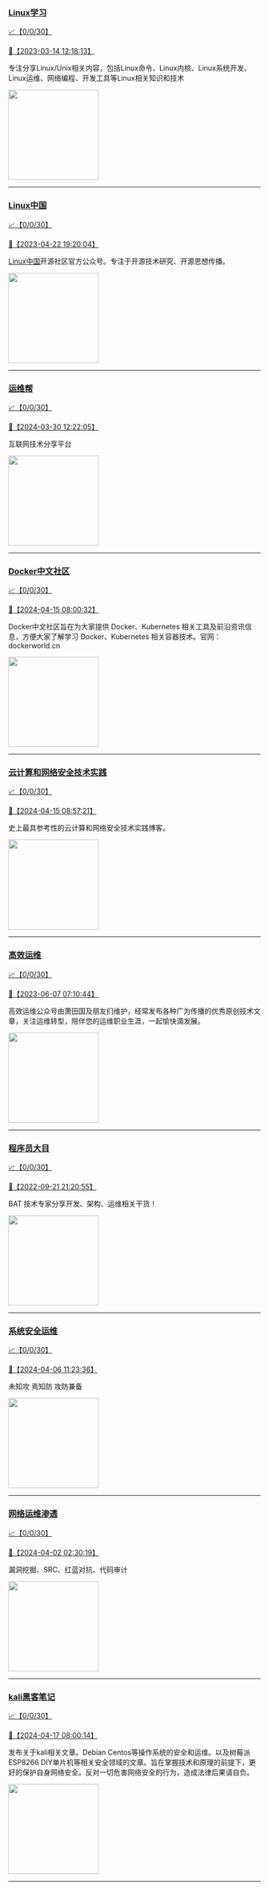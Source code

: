 
### [Linux学习](http://wechat.doonsec.com/wechat_echarts/?biz=MzI4MDEwNzAzNg==)

[:chart_with_upwards_trend:【0/0/30】](http://wechat.doonsec.com/wechat_echarts/?biz=MzI4MDEwNzAzNg==)

[:camera_flash:【2023-03-14 12:18:13】](https://mp.weixin.qq.com/s?__biz=MzI4MDEwNzAzNg==&mid=2649460110&idx=2&sn=d76412a9e0687ffe50c359ea4332a1a2&chksm=f3a2acfdc4d525ebb2f44288f886f46ce16507e0305ee1fcc74cb305757dd68610e87f461665&scene=27#wechat_redirect)

专注分享Linux/Unix相关内容，包括Linux命令、Linux内核、Linux系统开发、Linux运维、网络编程、开发工具等Linux相关知识和技术

<img align="top" width="180" src="http://open.weixin.qq.com/qr/code?username=gh_cb990d3ccd5f" alt="" />

---


### [Linux中国](http://wechat.doonsec.com/wechat_echarts/?biz=MjM5NjQ4MjYwMQ==)

[:chart_with_upwards_trend:【0/0/30】](http://wechat.doonsec.com/wechat_echarts/?biz=MjM5NjQ4MjYwMQ==)

[:camera_flash:【2023-04-22 19:20:04】](https://mp.weixin.qq.com/s?__biz=MjM5NjQ4MjYwMQ==&mid=2664678930&idx=3&sn=e1cd00ae476511afb34f4785124fb41a&chksm=bdcffd548ab87442b492af73b3af4e275b5439bd53b739798b806ed6947ab03e47e8efbe9a59&scene=27#wechat_redirect)

[Linux中国](https://linux.cn/)开源社区官方公众号。专注于开源技术研究、开源思想传播。

<img align="top" width="180" src="http://open.weixin.qq.com/qr/code?username=gh_52ef55f8adfd" alt="" />

---


### [运维帮](http://wechat.doonsec.com/wechat_echarts/?biz=MzA3MzYwNjQ3NA==)

[:chart_with_upwards_trend:【0/0/30】](http://wechat.doonsec.com/wechat_echarts/?biz=MzA3MzYwNjQ3NA==)

[:camera_flash:【2024-03-30 12:22:05】](https://mp.weixin.qq.com/s?__biz=MzA3MzYwNjQ3NA==&mid=2651301318&idx=1&sn=029cd32ecd1ed1c33e212d891de7b69f&chksm=852f6094b039c5b9b524b4e9ac4d7d2cd4672710f545eb3079d7f8ebc39169f61df74849ccdf&scene=27&key=ecacf64676c8524d6191c9e1a6035d306887dfb9959ed059fb68a80a1573d8a96d32d61aed7d22b5afb981ad13d428254c369008c152174b633fa7f9a23d0cb2f26f688f9d2ab2400bf7a851edda767f6b28d5a26071c4a72548a27ef7dc10ddc8a1b9fef9ed9b4c4b248357d506cffd145f5278ea46eb5a1d5c6121b2f789fe&ascene=15&uin=MjM2NjMzNTUwNA%3D%3D&devicetype=Windows+10+x64&version=63060012&lang=zh_CN&session_us=gh_0fc477a2a8b1&countrycode=BJ&exportkey=n_ChQIAhIQA3mSYqs5TSW67u3yZErOwBLvAQIE97dBBAEAAAAAADdyEmjN9x4AAAAOpnltbLcz9gKNyK89dVj0lrVfRhuQZ%2F%2BOVeV0QDq8pym7gTLM2o6N6c5hyfOmKRLoUQfhoKAqeHKfLEI96qr2OSRiOdtlJZxbGwOOsGSjlLB30ueTCU6FXDa1Zx6Wdkqz81ZDD7CDPcYL7rRw9ZvCMsv8bj9SBWnJSYi69LVz7infzSdOj8JdO9i7dMQ51oVK%2FL%2FV506OSnUGkM0ZC5u90oQDdkrlUMblv55w9nRUGGARkI2TTImZHgmr8JdCDqXWu4fo14Bzw0ltFJFhjYIZ%2BaJU6ryVfq5H&acctmode=0&pass_ticket=oqAswFrjVXNDWEzRiiXAuIbyHCVieG43k53D3AFqLPJ2QehQhbR5UlO6O0CQgPuId%2FltKm5DzKK7Kg2BRbm2jA%3D%3D&wx_header=0&fontgear=2&scene=27#wechat_redirect)

互联网技术分享平台

<img align="top" width="180" src="http://open.weixin.qq.com/qr/code?username=gh_445a39329cd8" alt="" />

---


### [Docker中文社区](http://wechat.doonsec.com/wechat_echarts/?biz=MzI1NzI5NDM4Mw==)

[:chart_with_upwards_trend:【0/0/30】](http://wechat.doonsec.com/wechat_echarts/?biz=MzI1NzI5NDM4Mw==)

[:camera_flash:【2024-04-15 08:00:32】](https://mp.weixin.qq.com/s?__biz=MzI1NzI5NDM4Mw==&mid=2247497182&idx=1&sn=d1ce2ad0e9bd6891ff42b31aa62bd7e4&chksm=eb80a77991fc811f0633ff775c28e466251f795d7f33aba323cb4548befe98e15f541e09297d&scene=27&key=41f5361775a22fde9b1f30d8a67687d514009cb16fdc8f1bc62b2c36aec49d69f254dfffba08607ff6b9d301516af9043b96d8c7e124c24f8c8fa1cb74566e62eaf7ae45c85137634c0c4a8d7bd7e6ea1a7c4225a174a31cc6e0b702bd8976f1a2b6a70fb42252a28ce9c4ab035935881b98193b7b1d3e65a24fcb7f8e1dce74&ascene=0&uin=MzgxODQ4MjMz&devicetype=Windows+10+x64&version=63090819&lang=zh_CN&countrycode=GY&exportkey=n_ChQIAhIQOy0ljSjea2KCfxDbI2XXbxLgAQIE97dBBAEAAAAAAGomLkc2FqcAAAAOpnltbLcz9gKNyK89dVj0%2F0FqFIfSkTLyKYGg%2B3dRxtVH3Tk%2Fzuo4hvcwa9tBpEbS6STG3zqH0BPKiYrQJUEfQI1ott9YeovANO%2Fc5ZmZ5IXe0REn1O9PrP00okUlOgRwBaYabtmDb5lru1U6iX6rqexq4Mz%2FQONQIDNuHgB8rccCEGt8d9lwKGoqoQ8p%2FVa1ZqQ0rM2OOU48B8o7QKUZQNPLwII%2FsVD0oV8Itwb4QN7P1WQJPHcGiPx25rMSfKKKHuDqGumxgCbP&acctmode=0&pass_ticket=i77qZAs5IytDhtEmRxZeEACOIIcJMAO5vCraJiTNQlqoC1Pumt2Ro1jGPaI2LV%2F8dSeWHx6vRVVpB%2F87QFlZMA%3D%3D&wx_header=1&scene=27#wechat_redirect)

Docker中文社区旨在为大家提供 Docker、Kubernetes 相关工具及前沿资讯信息，方便大家了解学习 Docker、Kubernetes 相关容器技术。官网：dockerworld.cn

<img align="top" width="180" src="http://open.weixin.qq.com/qr/code?username=gh_8620cb9f61a5" alt="" />

---


### [云计算和网络安全技术实践](http://wechat.doonsec.com/wechat_echarts/?biz=MzA3MjM5MDc2Nw==)

[:chart_with_upwards_trend:【0/0/30】](http://wechat.doonsec.com/wechat_echarts/?biz=MzA3MjM5MDc2Nw==)

[:camera_flash:【2024-04-15 08:57:21】](https://mp.weixin.qq.com/s?__biz=MzA3MjM5MDc2Nw==&mid=2650748362&idx=1&sn=5835db2bb35af9296b65a47e2bb70bd7&chksm=861aeebc9f4df2faefb32d3144e19f37862ebd8f7db5841e701b956acf056607418b2edca39f&scene=27#wechat_redirect)

史上最具参考性的云计算和网络安全技术实践博客。

<img align="top" width="180" src="http://open.weixin.qq.com/qr/code?username=gh_34d6b0cb5633" alt="" />

---


### [高效运维](http://wechat.doonsec.com/wechat_echarts/?biz=MzA4Nzg5Nzc5OA==)

[:chart_with_upwards_trend:【0/0/30】](http://wechat.doonsec.com/wechat_echarts/?biz=MzA4Nzg5Nzc5OA==)

[:camera_flash:【2023-06-07 07:10:44】](https://mp.weixin.qq.com/s?__biz=MzA4Nzg5Nzc5OA==&mid=2651734637&idx=4&sn=2e47f69f965e98f599fed75ddb3837ef&chksm=8bc881c4bcbf08d2df71b5670c0499709a5281229287b15d178de64108ac464cd1f023287884&scene=27#wechat_redirect)

高效运维公众号由萧田国及朋友们维护，经常发布各种广为传播的优秀原创技术文章，关注运维转型，陪伴您的运维职业生涯，一起愉快滴发展。

<img align="top" width="180" src="http://open.weixin.qq.com/qr/code?username=gh_0fdeda7cb50a" alt="" />

---


### [程序员大目](http://wechat.doonsec.com/wechat_echarts/?biz=MzI4ODQ3NjE2OA==)

[:chart_with_upwards_trend:【0/0/30】](http://wechat.doonsec.com/wechat_echarts/?biz=MzI4ODQ3NjE2OA==)

[:camera_flash:【2022-09-21 21:20:55】](https://mp.weixin.qq.com/s?__biz=MzI4ODQ3NjE2OA==&mid=2247500356&idx=1&sn=69754a844e3a51a5427a0efec6aa45bd&chksm=ec3f5f23db48d6353810ef9157baf1fc90adbd884423aba73bd00450e5e6777e6e46dbe30489&scene=27&key=512fb80aa4f22d2a8ac8a7af6059d9b697eaef75ed0476d4690fc363cab93d636f7775d20d20fd3b1cd8bc051e62783ef79a2497a6b927846f0446f0af1324426177ebc087d480f11223e6aa409b2a26ab3d9ac220856bd51003dc89dc5306590dc812175fea69cf84266821b6f428181384d29a2d5a699f58c3d897ce4f980a&ascene=15&uin=MTA3Mzc3OTIzNQ%3D%3D&devicetype=Windows+Server+2016+x64&version=63070517&lang=zh_CN&session_us=gh_5f81484d311e&exportkey=AfaIj87lbeDD6CwHew4i%2FSM%3D&acctmode=0&pass_ticket=nP6spRM8hMyiazMifMuFetRdSji3u6F4iU1PoNglFE6zGbwDRWX%2F4QyvCBMQQBay&wx_header=0&fontgear=2&scene=27#wechat_redirect)

BAT 技术专家分享开发、架构、运维相关干货！

<img align="top" width="180" src="http://open.weixin.qq.com/qr/code?username=gh_e6849e368b5f" alt="" />

---


### [系统安全运维](http://wechat.doonsec.com/wechat_echarts/?biz=Mzk0NjE0NDc5OQ==)

[:chart_with_upwards_trend:【0/0/30】](http://wechat.doonsec.com/wechat_echarts/?biz=Mzk0NjE0NDc5OQ==)

[:camera_flash:【2024-04-06 11:23:36】](https://mp.weixin.qq.com/s?__biz=Mzk0NjE0NDc5OQ==&mid=2247523738&idx=2&sn=4a3f45abe32c68a1621034fb03579ba9&chksm=c2942640cb94aa55eafa18aea62290ca785c8d25df3927322df2ed7da74a1c8485822249d99a&scene=27&key=9141c73f98017e9b1871b9b43f7091c4c78a531d3c9561b081f26c9765927ec8b89e81f99a744245354f2fb7ba2f7725ceb02ac310c10221b348089861cbcb98340ea174150008eca840ab9a315a8b3d152df150af5477a87772e04aba5bb925539fccbe4cad6c761b94d79d5c9de1fe4c4b0adefaebdecdb76f676626234c72&ascene=0&uin=MzgxODQ4MjMz&devicetype=Windows+10+x64&version=63090819&lang=zh_CN&countrycode=GY&exportkey=n_ChQIAhIQFwoTUB0XnglmI%2Fb%2F7pNy8hLgAQIE97dBBAEAAAAAAL39FCBR3fQAAAAOpnltbLcz9gKNyK89dVj0qCmZ4cr%2FchYrs6S7yjMvm%2BQ%2BfZIWF1HS0rv643ftm2DIM3x8QcX1a7UZsCPBqkAyq87zrvk0qgkXpg9p%2BQ%2BT4pUa1pN4L6QdFwknZUvY37DTdHt288%2BhXW%2FIN%2B6kvIjyGLCQlkVGAWRt5mg1SNgnjoqDYmjeUXuvs7F%2F43KwsR6Fw9IGE9iH1xusJqg7ILZOXwfNyBx7uUEeUV90JstLb%2FLwkS8Tg8hwqPeGzy%2BCC1Lb763N390CtYSY&acctmode=0&pass_ticket=%2BwOGlYJ1tkS4xUVkgG%2Fi%2Bz7N9u5eS%2FNVA3b37fN1%2BvYMzl%2F%2BXh3BhYv2V6SNQA9%2FuFqtdgYjdfGkG2yCcaYtYA%3D%3D&wx_header=1&scene=27#wechat_redirect)

未知攻 焉知防 攻防兼备

<img align="top" width="180" src="http://open.weixin.qq.com/qr/code?username=gh_2c298b630170" alt="" />

---


### [网络运维渗透](http://wechat.doonsec.com/wechat_echarts/?biz=MzA3MjMxODUwNg==)

[:chart_with_upwards_trend:【0/0/30】](http://wechat.doonsec.com/wechat_echarts/?biz=MzA3MjMxODUwNg==)

[:camera_flash:【2024-04-02 02:30:19】](https://mp.weixin.qq.com/s?__biz=MzA3MjMxODUwNg==&mid=2247486503&idx=1&sn=20bf2a16df41174035bab7ab277ca30c&chksm=9e47c5d7159f58628abbae5bb0687bf56b77b16c6a299ac5b07c3a299d78e722562c73fd9951&scene=27#wechat_redirect)

漏洞挖掘、SRC、红蓝对抗、代码审计

<img align="top" width="180" src="http://open.weixin.qq.com/qr/code?username=gh_304f5239b3b0" alt="" />

---


### [kali黑客笔记](http://wechat.doonsec.com/wechat_echarts/?biz=MzkxMzIwNTY1OA==)

[:chart_with_upwards_trend:【0/0/30】](http://wechat.doonsec.com/wechat_echarts/?biz=MzkxMzIwNTY1OA==)

[:camera_flash:【2024-04-17 08:00:14】](https://mp.weixin.qq.com/s?__biz=MzkxMzIwNTY1OA==&mid=2247504212&idx=1&sn=9bd2da49a17e2e278d25c4b355cd922c&chksm=c02387d27fb1ea24c66fcd90b9046eac755e39345a1ff7dbff4ff8edf5bbba31c1023d4dd7ae&scene=27#wechat_redirect)

发布关于kali相关文章。Debian Centos等操作系统的安全和运维。以及树莓派 ESP8266 DIY单片机等相关安全领域的文章。旨在掌握技术和原理的前提下，更好的保护自身网络安全。反对一切危害网络安全的行为，造成法律后果请自负。

<img align="top" width="180" src="http://open.weixin.qq.com/qr/code?username=gh_fbcaf351ddc1" alt="" />

---

